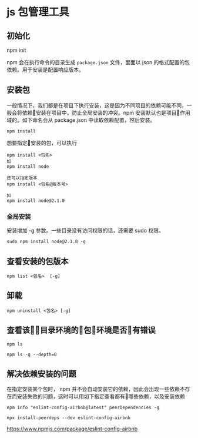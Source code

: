 # js 包管理工具

## 初始化

npm init

npm 会在执行命令的目录生成 `package.json` 文件，里面以 json 的格式配置的包依赖。用于安装是配置响应版本。


## 安装包
一般情况下，我们都是在项目下执行安装，这是因为不同项目的依赖可能不同，一般会将依赖安装在项目中，防止全局安装的冲突。npm 安装默认也是项目作用域的。如下命名会从 package.json 中读取依赖配置，然后安装。
```
npm install
```
想要指定安装的包，可以执行
```
npm install <包名>
如
npm install node

还可以指定版本
npm install <包名@版本号>

如
npm install node@2.1.0

```

### 全局安装

安装增加 -g 参数。一些目录没有访问权限的话，还需要 sudo 权限。

```
sudo npm install node@2.1.0 -g
```

## 查看安装的包版本

```
npm list <包名>  [-g]
```

## 卸载

```
npm uninstall <包名> [-g]
```

## 查看该目录环境的包环境是否有错误

```
npm ls

npm ls -g --depth=0
```

## 解决依赖安装的问题

在指定安装某个包时， npm 并不会自动安装它的依赖，因此会出现一些依赖不存在而安装失败的问题，这时可以用如下指定查看都有哪些依赖，以及安装依赖
```
npm info "eslint-config-airbnb@latest" peerDependencies -g

npx install-peerdeps --dev eslint-config-airbnb
```

https://www.npmjs.com/package/eslint-config-airbnb

